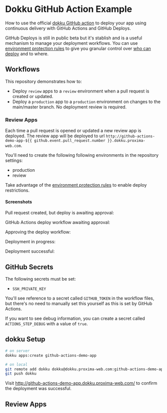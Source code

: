 # Dokku GitHub Action Example

How to use the official [dokku GitHub action](https://github.com/dokku/github-action) to deploy your app using continuous delivery with GitHub Actions and GitHub Deploys.

GitHub Deploys is still in public beta but it's stablish and is a useful mechanism to manage your deployment workflows. You can use [environment protection rules](https://docs.github.com/en/actions/reference/environments#environment-protection-rules) to give you granular control over [who can deploy](https://docs.github.com/en/actions/managing-workflow-runs/reviewing-deployments) and to where.

## Workflows

This repository demonstrates how to:

- Deploy `review` apps to a `review` environment when a pull request is created or updated.
- Deploy a `production` app to a `production` environment on changes to the main/master branch. No deployment review is required.

### Review Apps

Each time a pull request is opened or updated a new review app is deployed. The review app will be deployed to url `http://github-actions-demo-app-${{ github.event.pull_request.number }}.dokku.proxima-web.com`.

You'll need to create the following following environments in the repository settings:

- production
- review

Take advantage of the [environment protection rules](https://docs.github.com/en/actions/reference/environments#environment-protection-rules) to enable deploy restrictions.

#### Screenshots

Pull request created, but deploy is awaiting approval:

GitHub Actions deploy workflow awaiting approval:

Approving the deploy workflow:

Deployment in progress:

Deployment successful:



## GitHub Secrets

The following secrets must be set:

- `SSH_PRIVATE_KEY`

You'll see reference to a secret called `GITHUB_TOKEN` in the workflow files, but there's no need to manually set this yourself as this is set by GitHub Actions.

If you want to see debug information, you can create a secret called `ACTIONS_STEP_DEBUG` with a value of `true`.

## dokku Setup

```bash
# on server
dokku apps:create github-actions-demo-app
```

```bash
# on local
git remote add dokku dokku@dokku.proxima-web.com:github-actions-demo-app
git push dokku
```

Visit http://github-actions-demo-app.dokku.proxima-web.com/ to confirm the deployment was successful.

## Review Apps



